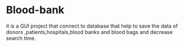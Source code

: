 # Blood-bank
it is a GUI project that connect to database that help to save the data of donors ,patients,hospitals,blood banks and blood bags and decrease search time.
